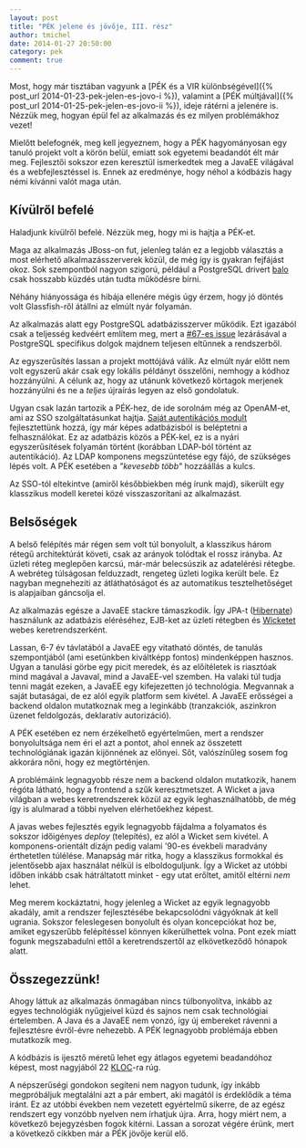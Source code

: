 ```yaml
---
layout: post
title: "PÉK jelene és jövője, III. rész"
author: tmichel
date: 2014-01-27 20:50:00
category: pek
comment: true
---
```


Most, hogy már tisztában vagyunk a [PÉK és a VIR különbségével]({% post_url 2014-01-23-pek-jelen-es-jovo-i %}), valamint a [PÉK múltjával]({% post_url 2014-01-25-pek-jelen-es-jovo-ii %}), ideje rátérni a jelenére is. Nézzük meg, hogyan épül fel az alkalmazás és ez milyen problémákhoz vezet!

Mielőtt belefognék, meg kell jegyeznem, hogy a PÉK hagyományosan egy tanuló projekt volt a körön belül, emiatt sok egyetemi beadandót élt már meg. Fejlesztői sokszor ezen keresztül ismerkedtek meg a JavaEE világával és a webfejlesztéssel is. Ennek az eredménye, hogy néhol a kódbázis hagy némi kívánni valót maga után.

## Kívülről befelé

Haladjunk kívülről befelé. Nézzük meg, hogy mi is hajtja a PÉK-et.

Maga az alkalmazás JBoss-on fut, jelenleg talán ez a legjobb választás a most elérhető alkalmazásszerverek közül, de még így is gyakran fejfájást okoz. Sok szempontból nagyon szigorú, például a PostgreSQL drivert [balo](https://profile.sch.bme.hu/profile/show/uid/balo) csak hosszabb küzdés után tudta működésre bírni.

Néhány hiányossága és hibája ellenére mégis úgy érzem, hogy jó döntés volt Glassfish-ről átállni az elmúlt nyár folyamán.

Az alkalmazás alatt egy PostgreSQL adatbázisszerver működik. Ezt igazából csak a teljesség kedvéért említem meg, mert a [#67-es issue](https://github.com/kir-dev/korok/issues/67) lezárásával a PostgreSQL specifikus dolgok majdnem teljesen eltűnnek a rendszerből.

Az egyszerűsítés lassan a projekt mottójává válik. Az elmúlt nyár előtt nem volt egyszerű akár csak egy lokális példányt összelőni, nemhogy a kódhoz hozzányúlni. A célunk az, hogy az utánunk következő körtagok merjenek hozzányúlni és ne a _teljes_ újraírás legyen az első gondolatuk.

Ugyan csak lazán tartozik a PÉK-hez, de ide sorolnám még az OpenAM-et, ami az SSO szolgáltatásunkat hajtja. [Saját autentikációs modult](https://github.com/kir-dev/vir-auth) fejlesztettünk hozzá, így már képes adatbázisból is beléptetni a felhasználókat. Ez az adatbázis közös a PÉK-kel, ez is a nyári egyszerűsítések folyamán történt (korábban LDAP-ból történt az autentikáció). Az LDAP komponens megszüntetése egy fájó, de szükséges lépés volt. A PÉK esetében a _"kevesebb több"_ hozzáállás a kulcs.

Az SSO-tól eltekintve (amiről későbbiekben még írunk majd), sikerült egy klasszikus modell keretei közé visszaszorítani az alkalmazást.

## Belsőségek

A belső felépítés már régen sem volt túl bonyolult, a klasszikus három rétegű architektúrát követi, csak az arányok tolódtak el rossz irányba. Az üzleti réteg meglepően karcsú, már-már belecsúszik az adatelérési rétegbe. A webréteg túlságosan felduzzadt, rengeteg üzleti logika került bele. Ez nagyban megnehezíti az átláthatóságot és az automatikus tesztelhetőséget is alapjaiban gáncsolja el.

Az alkalmazás egésze a JavaEE stackre támaszkodik. Így JPA-t ([Hibernate](http://hibernate.org/)) használunk az adatbázis eléréséhez, EJB-ket az üzleti rétegben és [Wicketet](https://wicket.apache.org/) webes keretrendszerként.

Lassan, 6-7 év távlatából a JavaEE egy vitatható döntés, de tanulás szempontjából (ami esetünkben kiváltképp fontos) mindenképpen hasznos. Ugyan a tanulási görbe egy picit meredek, és az előítéletek is riasztóak mind magával a Javaval, mind a JavaEE-vel szemben. Ha valaki túl tudja tenni magát ezeken, a JavaEE egy kifejezetten jó technológia. Megvannak a saját butaságai, de ez alól egyik platform sem kivétel. A JavaEE erősségei a backend oldalon mutatkoznak meg a leginkább (tranzakciók, aszinkron üzenet feldolgozás, deklaratív autorizáció).

A PÉK esetében ez nem érzékelhető egyértelműen, mert a rendszer bonyolultsága nem éri el azt a pontot, ahol ennek az összetett technológiának igazán kijönnének az előnyei. Sőt, valószínűleg sosem fog akkorára nőni, hogy ez megtörténjen.

A problémáink legnagyobb része nem a backend oldalon mutatkozik, hanem régóta látható, hogy a frontend a szűk keresztmetszet. A Wicket a java világban a webes keretrendszerek közül az egyik leghasználhatóbb, de még így is alulmarad a többi nyelven elérhetőekhez képest.

A javas webes fejlesztés egyik legnagyobb fájdalma a folyamatos és sokszor időigényes _deploy_ (telepítés), ez alól a Wicket sem kivétel. A komponens-orientált dizájn pedig valami '90-es évekbeli maradvány érthetetlen túlélése. Manapság már ritka, hogy a klasszikus formokkal és jelentősebb ajax használat nélkül is elboldoguljunk. Így a Wicket az utóbbi időben inkább csak hátráltatott minket - egy utat erőltet, amitől eltérni _nem_ lehet.

Meg merem kockáztatni, hogy jelenleg a Wicket az egyik legnagyobb akadály, amit a rendszer fejlesztésébe bekapcsolódni vágyóknak át kell ugrania. Sokszor feleslegesen bonyolult és olyan koncepciókat hoz be, amiket egyszerűbb felépítéssel könnyen kikerülhettek volna. Pont ezek miatt fogunk megszabadulni ettől a keretrendszertől az elkövetkeződő hónapok alatt.

## Összegezzünk!

Ahogy láttuk az alkalmazás önmagában nincs túlbonyolítva, inkább az egyes technológiák nyűgjeivel küzd és sajnos nem csak technológiai értelemben. A Java és a JavaEE nem vonzó, így új embereket rávenni a fejlesztésre évről-évre nehezebb. A PÉK legnagyobb problémája ebben mutatkozik meg.

A kódbázis is ijesztő méretű lehet egy átlagos egyetemi beadandóhoz képest, most nagyjából 22 [KLOC](http://en.wikipedia.org/wiki/Source_lines_of_code)-ra rúg.

A népszerűségi gondokon segíteni nem nagyon tudunk, így inkább megpróbáljuk megtalálni azt a pár embert, aki magától is érdeklődik a téma iránt. Ez az utóbbi években nem vezetett egyértelmű sikerre, de az egész rendszert egy vonzóbb nyelven nem írhatjuk újra. Arra, hogy miért nem, a következő bejegyzésben fogok kitérni. Lassan a sorozat végére érünk, mert a következő cikkben már a PÉK jövője kerül elő.
